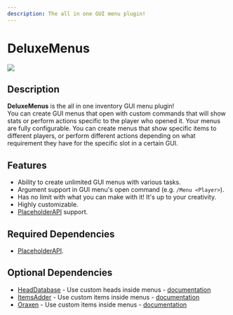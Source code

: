 ```yaml
---
description: The all in one GUI menu plugin!
---
```


# DeluxeMenus

![](../../.gitbook/assets/deluxemenus-banner.png)

## Description

**DeluxeMenus** is the all in one inventory GUI menu plugin!\
You can create GUI menus that open with custom commands that will show stats or perform actions specific to the player who opened it. Your menus are fully configurable. You can create menus that show specific items to different players, or perform different actions depending on what requirement they have for the specific slot in a certain GUI.

## Features

* Ability to create unlimited GUI menus with various tasks.
* Argument support in GUI menu's open command (e.g. `/Menu <Player>`).
* Has no limit with what you can make with it! It's up to your creativity.
* Highly customizable.
* [PlaceholderAPI](https://www.spigotmc.org/resources/placeholderapi.6245/) support.

## Required Dependencies

* [PlaceholderAPI](https://www.spigotmc.org/resources/placeholderapi.6245/).

## Optional Dependencies

* [HeadDatabase](https://www.spigotmc.org/resources/14280/) - Use custom heads inside menus - [documentation](options-and-configurations/item.md#material)
* [ItemsAdder](https://www.spigotmc.org/resources/73355/) - Use custom items inside menus - [documentation](options-and-configurations/item.md#material)
* [Oraxen](https://www.spigotmc.org/resources/%E2%80%8D%E2%9C%85-20-%E2%98%84%EF%B8%8F-oraxen-custom-items-blocks-emotes-furniture-resourcepack-and-gui-1-18-1-20-4.72448/) - Use custom items inside menus - [documentation](options-and-configurations/item.md#material)
